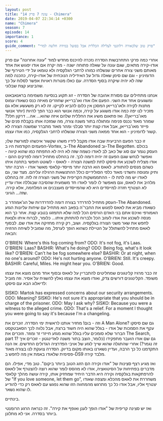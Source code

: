 ```yaml
---
layout: post
title: "עונה 7 פרק 14 - Chimera"
date: 2019-04-07 22:34:14 +0300
name: "Chimera"
season: 7
episode: 14
importance: 1
score: 4
guide_comment: "פרק טוב שלכאורה רלוונטי לעלילה הכללית אבל בפועל במידה חלשה למדי"
---
```

אחרי כמה פרקי התחרבשות הסדרה נזכרה להיכנס מחדש למוד "עונה אחרונה" עם פרק אודו-קירה מתאים, שגם עונה על שאלה פתוחה ישנה - מה יקרה אם אודו יפגוש את אחד מאותם משני צורה אחרים שנשלחו כמוהו לרחבי הגלקסיה ולא טומאו על ידי הטירוף של הדומיניון - וגם שם סימן שאלה גדול על האידיליה הנוכחית של אודו-קירה, כהכנה למה שזה לא יהיה שיקרה בסוף הסדרה. עם כאלו מטרות ראויות אפשר לסלוח על כך שהביצוע קצת שבלוני.

אנחנו מתחילים עם מסורת אהובה של הסדרה - זוג תקוע בנסיעה משמימה בראנאבאוט ומשגעים אחד את השני. הפעם אלו אודו ואו'ברייאן שחוזרים מאיזה כנס כשאודו עמוס מתנות לקירה ולאו'ברייאן המסכן אין כלום להביא לקייקו. זה לא רק משעשע אלא גם מזכיר לנו יפה כמה אודו משוגע על קירה, וכמה אנושי הוא כבר הפך להיות (יותר אנושי מאו'ברייאן!). ואז פתאום משיג את החללית שלהם איזה שהוא... אה... דרקון חלל? שמהר מאוד נכנס פנימה ומתגלה בתור משנה צורה, מה שמזכה אותו בקבלת פנים של פייזר מאו'ברייאן, אבל אודו קצת יותר סבלני ומהר מאוד מתברר שמשנה הצורה לא קשור לדומיניון - הוא אחד ממאה משני הצורה שנשלחו לרחבי הגלקסיה, כמו אודו עצמו.

זו כבר הפעם הרביעית שבה אודו מקבל לידיו משהו שקשור איכשהו למורשת שלו; הפעמים הקודמות היו ב-Vortex, ב-The Abandoned וב-The Begotten. בכולם העסק נגמר עם סוג של כאב לב לאודו כשמה שזה לא היה לא התפתח כמו שהוא קיווה - ואפשר לנחש שגם הפעם זה יהיה דומה לכך. זה בהחלט מתחיל דומה לפרקים ההם - אודו מצליח לשכנע את סיסקו לתת למשנה הצורה - לאאס - לשוטט חופשי בתחנה איתו כשהם מנסים להתוודע. לאאס הוא הרבה יותר מייסד-קלאסי מאשר אודו - הרבה יותר ותיק ומנוסה וחשדני מאוד כלפי הסולידיים כולל ההתנשאות הרגילה עליהם. מצד שני, גם לאודו יש מה לתת לו - ההתממשקות הקריפית של משני הצורה זה לזה. זה בהחלט מלהיב את לאאס, וגם מאפשר לו לומר לאודו חד משמעית שהסיבה שבגללה אודו עדיין לא הצטרף חזרה למייסדים היא לא שהמייסדים מעצבנים או המלחמה, אלא קירה. שזה... הגיוני.

העסק מתחיל להדרדר בצורה דומה להדרדרות של הג'אמהדר ב-The Abandoned. כשאודו מביא את לאאס לפגוש את החבר'ה בפאב הוא מתחיל עם שיחות עליונות הגזע האמורפי ואיכס אתם בני האדם הורסים הכל למה שלא תתמזגו בטבע קצת. אחר כך הוא מנסה לשכנע את אודו לעזוב הכל ולברוח להתחתן איתו... כלומר, לברוח איתו ולצאת לחפש את שאר משני הצורה בגלקסיה. ושוב, רק קירה מחזיקה את אודו שם. לבסוף לאאס מתחיל להשתולל על הטיילת כשהוא הופך לערפל, מה שמוביל לשיחה ההזויה הבאה:

O'BRIEN: Where's this fog coming from? 
ODO: It's not fog, it's Laas. 
O'BRIEN: Laas? 
BASHIR: What's he doing? 
ODO: Being fog, what's it look like? 
O'BRIEN: Can't he be fog somewhere else? 
BASHIR: Or at night, when no one's around? 
ODO: He's not hurting anyone. 
O'BRIEN: Still. It's creepy. 
BASHIR: Careful, Miles. He might hear you. 
O'BRIEN: Good. 

זה כבר מרגיז קלינגונים שמחליטים להתבריין על לאאס ובסוף אחד מהם מוצא את עצמו משופד. הקלינגונים דורשים צדק, ואודו מוצא את עצמו נאלץ להשגיח על אסיר. וזה מוביל לדיאלוג הבא עם סיסקו:

SISKO: Martok has expressed concerns about our security arrangements. 
ODO: Meaning? 
SISKO: He's not sure it's appropriate that you should be in charge of the prisoner. 
ODO: May I ask why? 
SISKO: Because you were a witness to the alleged crime. 
ODO: That's a relief. For a moment I thought you were going to say it's because I'm a changeling.

וזה - בום! מחזיר אותנו לראשית ימי הסדרה. זוכרים את A Man Alone? גם שם סיסקו עקף את הסמכות של אודו - בגלל שהוא היה חשוד ברצח, אבל נלווה לכך הסאבטקסט הברור שלא סומכים עליו בגלל שהוא מגזע חייזרי זר ומוזר. וזוכרים את The Search, part 1? גם שם אודו הועבר מתפקידו (כלומר, הוצב בתור משנה לאדינגטון - זוכרים איך זה נגמר?) אחרי שהתגלה שהוא שייך לגזע של אויבי הפדרציה הגדולים החדשים. אז הנה התקדמנו כל כך הרבה, ועדיין נשארנו באותו מקום בדיוק. הסדרה צועקת לנו בצורה מאוד פסימית שלאודו באמת אין מה לחפש ב-DS9 מלבד קירה.

ואז מגיע רצף סצינות של "אודו וקירה הם הזוג הטוב ביותר ביקום". טוב מדי, אפילו. הם מדברים בפתיחות על הסיטואציה, אודו לא מהסס לומר שהוא רוצה להצטרף אל לאאס להרפתקאות בגלקסיה וקירה היא הדבר היחיד שמחזיק אותו, קירה עושה מהלך קלאסי של "If you love someone, let them go", משחררת את לאאס מהכלא ומצפה שאודו יצטרף אליו, אבל אודו כל כך מתרגש מהמחווה הזו שהוא נפגש עם לאאס רק כדי להודיע לו שהוא נשאר.

בינתיים.

ואז יש סצינה קריפית של "אודו הופך לענן ואופף את קירה". זה כנראה הרגע הרומנטי ביותר בסדרה. אני לא מתלונן.
